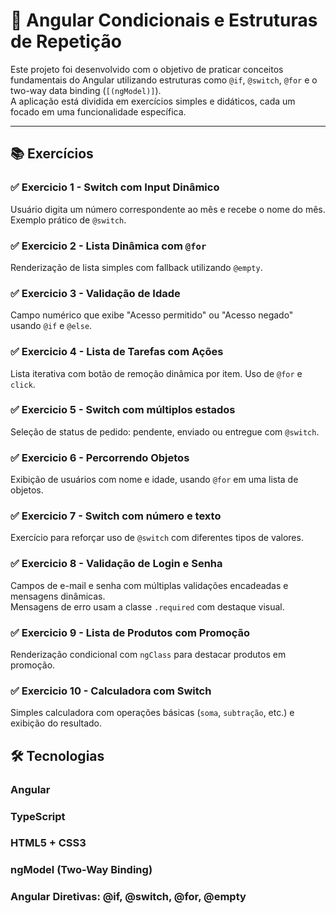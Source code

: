 # 🚀 Angular Condicionais e Estruturas de Repetição

Este projeto foi desenvolvido com o objetivo de praticar conceitos fundamentais do Angular utilizando estruturas como `@if`, `@switch`, `@for` e o two-way data binding (`[(ngModel)]`).  
A aplicação está dividida em exercícios simples e didáticos, cada um focado em uma funcionalidade específica.

---

## 📚 Exercícios

### ✅ Exercicio 1 - Switch com Input Dinâmico
Usuário digita um número correspondente ao mês e recebe o nome do mês. Exemplo prático de `@switch`.

### ✅ Exercicio 2 - Lista Dinâmica com `@for`
Renderização de lista simples com fallback utilizando `@empty`.

### ✅ Exercicio 3 - Validação de Idade
Campo numérico que exibe "Acesso permitido" ou "Acesso negado" usando `@if` e `@else`.

### ✅ Exercicio 4 - Lista de Tarefas com Ações
Lista iterativa com botão de remoção dinâmica por item. Uso de `@for` e `click`.

### ✅ Exercicio 5 - Switch com múltiplos estados
Seleção de status de pedido: pendente, enviado ou entregue com `@switch`.

### ✅ Exercicio 6 - Percorrendo Objetos
Exibição de usuários com nome e idade, usando `@for` em uma lista de objetos.

### ✅ Exercicio 7 - Switch com número e texto
Exercício para reforçar uso de `@switch` com diferentes tipos de valores.

### ✅ Exercicio 8 - Validação de Login e Senha
Campos de e-mail e senha com múltiplas validações encadeadas e mensagens dinâmicas.  
Mensagens de erro usam a classe `.required` com destaque visual.

### ✅ Exercicio 9 - Lista de Produtos com Promoção
Renderização condicional com `ngClass` para destacar produtos em promoção.

### ✅ Exercicio 10 - Calculadora com Switch
Simples calculadora com operações básicas (`soma`, `subtração`, etc.) e exibição do resultado.


## 🛠️ Tecnologias

### Angular

### TypeScript

### HTML5 + CSS3

### ngModel (Two-Way Binding)

### Angular Diretivas: @if, @switch, @for, @empty


